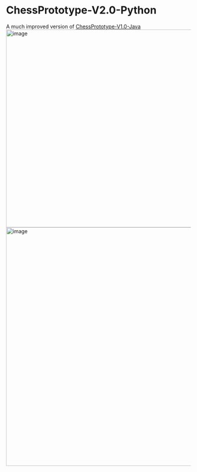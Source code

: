 # ChessPrototype-V2.0-Python
A much improved version of [ChessPrototype-V1.0-Java](https://github.com/leonlolleonlol/ChessPrototype-V1.0-Java)
<img width="959" height="539" alt="image" src="https://github.com/user-attachments/assets/32559c7b-c66f-4b7f-9bd7-366121867bda" />
<img width="959" height="650" alt="image" src="https://github.com/user-attachments/assets/fa8f96c4-b01c-4d91-ae2b-b588d70c789d" />
